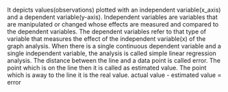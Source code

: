 It depicts values(observations) plotted with an independent variable(x_axis) and a dependent variable(y-axis).
Independent variables are variables that are manipulated or changed whose effects are measured and compared to the dependent variables.
The dependent variables refer to that type of variable that measures the effect of the independent variable(x) of the graph analysis.
When there is a single continuous dependent variable and a single independent variable, the analysis is called simple linear regression analysis.
The distance between the line and a data point is called error.
The point which is on the line then it is called as estimated value.
The point which is away to the line it is the real value.
actual value - estimated value = error 
